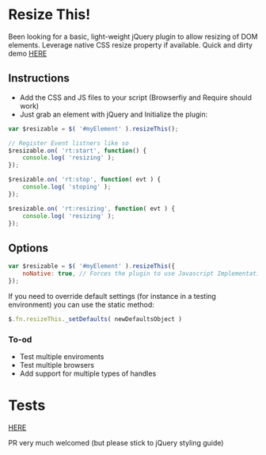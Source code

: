 # Resize This!

Been looking for a basic, light-weight jQuery plugin to allow resizing of DOM elements. Leverage native CSS resize property if available.
Quick and dirty demo [HERE](http://m4nuc.github.io/resizeThis/demo/)

## Instructions
* Add the CSS and JS files to your script (Browserfiy and Require should work)
* Just grab an element with jQuery and Initialize the plugin:

```javascript
var $resizable = $( '#myElement' ).resizeThis();

// Register Event listners like so
$resizable.on( 'rt:start', function() {
    console.log( 'resizing' );
});

$resizable.on( 'rt:stop', function( evt ) {
    console.log( 'stoping' );
});

$resizable.on( 'rt:resizing', function( evt ) {
    console.log( 'resizing' );
});
```

## Options
```javascript
var $resizable = $( '#myElement' ).resizeThis({
    noNative: true, // Forces the plugin to use Javascript Implementation of resize
});
```

If you need to override default settings (for instance in a testing environment) you can use the static method:
```javascript
$.fn.resizeThis._setDefaults( newDefaultsObject )
```


### To-od
- Test multiple enviroments
- Test multiple browsers
- Add support for multiple types of handles

# Tests
[HERE](http://m4nuc.github.io/resizeThis/tests/)

PR very much welcomed (but please stick to jQuery styling guide)
